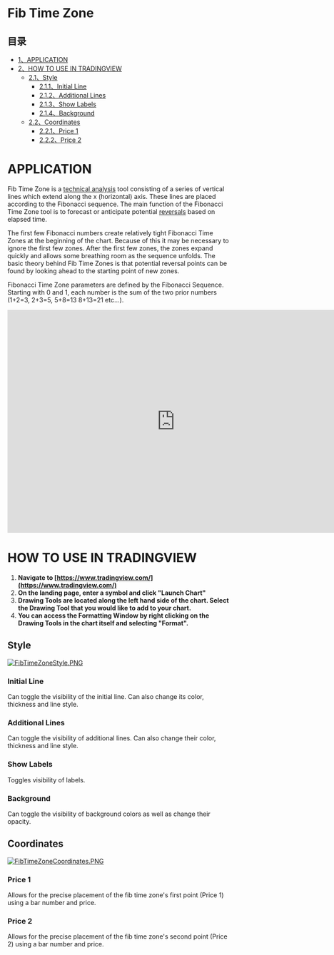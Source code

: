 # Fib Time Zone

## 目录

-   [1、APPLICATION](#APPLICATION)
-   [2、HOW TO USE IN TRADINGVIEW](#HOW_TO_USE_IN_TRADINGVIEW)
    -   [2.1、Style](#Style)
        -   [2.1.1、Initial Line](#Initial_Line)
        -   [2.1.2、Additional Lines](#Additional_Lines)
        -   [2.1.3、Show Labels](#Show_Labels)
        -   [2.1.4、Background](#Background)
    -   [2.2、Coordinates](#Coordinates)
        -   [2.2.1、Price 1](#Price_1)
        -   [2.2.2、Price 2](#Price_2)

# APPLICATION

Fib Time Zone is a  [technical analysis](https://www.tradingview.com/wiki/Technical_Analysis "Technical Analysis")  tool consisting of a series of vertical lines which extend along the x (horizontal) axis. These lines are placed according to the Fibonacci sequence. The main function of the Fibonacci Time Zone tool is to forecast or anticipate potential  [reversals](https://www.tradingview.com/wiki/Market_Trend#Reversal "Market Trend")  based on elapsed time.

The first few Fibonacci numbers create relatively tight Fibonacci Time Zones at the beginning of the chart. Because of this it may be necessary to ignore the first few zones. After the first few zones, the zones expand quickly and allows some breathing room as the sequence unfolds. The basic theory behind Fib Time Zones is that potential reversal points can be found by looking ahead to the starting point of new zones.

Fibonacci Time Zone parameters are defined by the Fibonacci Sequence. Starting with 0 and 1, each number is the sum of the two prior numbers (1+2=3, 2+3=5, 5+8=13 8+13=21 etc…).

<iframe src="https://www.tradingview.com/embed/15Kf4dER/" frameborder="0" width="750" height="500"></iframe>

# HOW TO USE IN TRADINGVIEW

1.  **Navigate to  [https://www.tradingview.com/](https://www.tradingview.com/)**
2.  **On the landing page, enter a symbol and click "Launch Chart"**
3.  **Drawing Tools are located along the left hand side of the chart. Select the Drawing Tool that you would like to add to your chart.**
4.  **You can access the Formatting Window by right clicking on the Drawing Tools in the chart itself and selecting "Format".**

## Style

[![FibTimeZoneStyle.PNG](https://wiki-pics.tradingview.com/tv/public/6/6d/FibTimeZoneStyle.PNG)](https://www.tradingview.com/wiki/File:FibTimeZoneStyle.PNG)

### Initial Line

Can toggle the visibility of the initial line. Can also change its color, thickness and line style.

### Additional Lines

Can toggle the visibility of additional lines. Can also change their color, thickness and line style.

### Show Labels

Toggles visibility of labels.

### Background

Can toggle the visibility of background colors as well as change their opacity.

## Coordinates

[![FibTimeZoneCoordinates.PNG](https://wiki-pics.tradingview.com/tv/public/1/13/FibTimeZoneCoordinates.PNG)](https://www.tradingview.com/wiki/File:FibTimeZoneCoordinates.PNG)

### Price 1

Allows for the precise placement of the fib time zone's first point (Price 1) using a bar number and price.

### Price 2

Allows for the precise placement of the fib time zone's second point (Price 2) using a bar number and price.